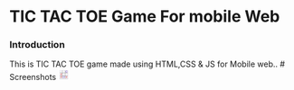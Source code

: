 <h1>TIC TAC TOE Game For mobile Web</h1>
<h3>Introduction</h3>
This is TIC TAC TOE game made using HTML,CSS &amp; JS for Mobile web..
# Screenshots
<img src="tic_tac.png" width="20px" height="20px">
